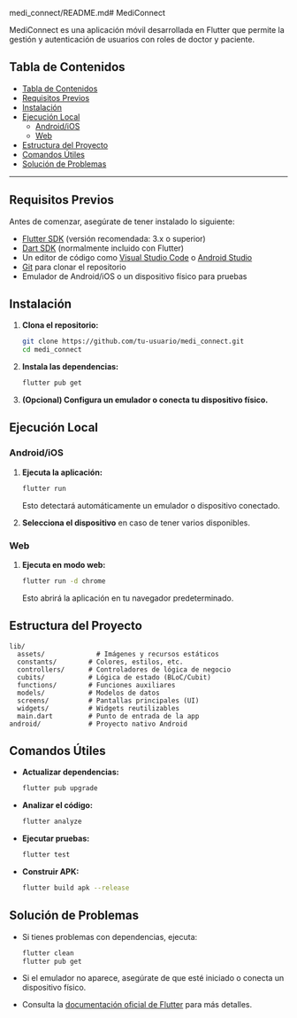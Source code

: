 medi_connect/README.md# MediConnect

MediConnect es una aplicación móvil desarrollada en Flutter que permite la gestión y autenticación de usuarios con roles de doctor y paciente.

## Tabla de Contenidos

- [Tabla de Contenidos](#tabla-de-contenidos)
- [Requisitos Previos](#requisitos-previos)
- [Instalación](#instalación)
- [Ejecución Local](#ejecución-local)
  - [Android/iOS](#androidios)
  - [Web](#web)
- [Estructura del Proyecto](#estructura-del-proyecto)
- [Comandos Útiles](#comandos-útiles)
- [Solución de Problemas](#solución-de-problemas)

---

## Requisitos Previos

Antes de comenzar, asegúrate de tener instalado lo siguiente:

- [Flutter SDK](https://docs.flutter.dev/get-started/install) (versión recomendada: 3.x o superior)
- [Dart SDK](https://dart.dev/get-dart) (normalmente incluido con Flutter)
- Un editor de código como [Visual Studio Code](https://code.visualstudio.com/) o [Android Studio](https://developer.android.com/studio)
- [Git](https://git-scm.com/) para clonar el repositorio
- Emulador de Android/iOS o un dispositivo físico para pruebas

## Instalación

1. **Clona el repositorio:**

   ```sh
   git clone https://github.com/tu-usuario/medi_connect.git
   cd medi_connect
   ```

2. **Instala las dependencias:**

   ```sh
   flutter pub get
   ```

3. **(Opcional) Configura un emulador o conecta tu dispositivo físico.**

## Ejecución Local

### Android/iOS

1. **Ejecuta la aplicación:**

   ```sh
   flutter run
   ```

   Esto detectará automáticamente un emulador o dispositivo conectado.

2. **Selecciona el dispositivo** en caso de tener varios disponibles.

### Web

1. **Ejecuta en modo web:**

   ```sh
   flutter run -d chrome
   ```

   Esto abrirá la aplicación en tu navegador predeterminado.

## Estructura del Proyecto

```
lib/
  assets/             # Imágenes y recursos estáticos
  constants/        # Colores, estilos, etc.
  controllers/      # Controladores de lógica de negocio
  cubits/           # Lógica de estado (BLoC/Cubit)
  functions/        # Funciones auxiliares
  models/           # Modelos de datos
  screens/          # Pantallas principales (UI)
  widgets/          # Widgets reutilizables
  main.dart         # Punto de entrada de la app
android/            # Proyecto nativo Android
```

## Comandos Útiles

- **Actualizar dependencias:**  
  ```sh
  flutter pub upgrade
  ```

- **Analizar el código:**  
  ```sh
  flutter analyze
  ```

- **Ejecutar pruebas:**  
  ```sh
  flutter test
  ```

- **Construir APK:**  
  ```sh
  flutter build apk --release
  ```

## Solución de Problemas

- Si tienes problemas con dependencias, ejecuta:
  ```sh
  flutter clean
  flutter pub get
  ```

- Si el emulador no aparece, asegúrate de que esté iniciado o conecta un dispositivo físico.

- Consulta la [documentación oficial de Flutter](https://docs.flutter.dev/) para más detalles.

